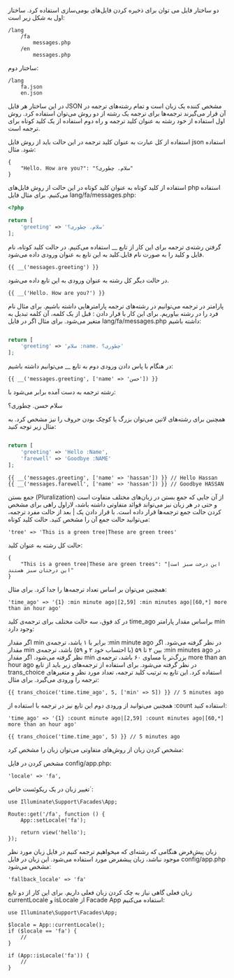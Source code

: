 
 دو ساختار فایل می توان برای ذخیره کردن فایل‌های بومی‌سازی استفاده کرد. ساختار اول به شکل زیر است:
```
/lang
    /fa
        messages.php
    /en
        messages.php
```
ساختار دوم:
```
/lang
    fa.json
    en.json
```
در این ساختار هر فایل JSON مشخص کننده یک زبان است و تمام رشته‌های ترجمه در آن قرار می‌گیرند
ترجمه‌ها
برای ترجمه یک رشته از دو روش می‌توان استفاده کرد. روش اول استفاده از خود رشته به عنوان کلید ترجمه و راه دوم استفاده از یک کلید کوتاه برای ترجمه است.

استفاده از کل عبارت به عنوان کلید ترجمه
در این حالت باید از روش فایل json استفاده شود. مثال:

```
{
    "Hello. How are you?": "سلام. چطوری؟"
}
```
استفاده از کلید کوتاه به عنوان کلید کوتاه
در این حالت از روش فایل‌های php استفاده می‌کنیم. برای مثال فایل lang/fa/messages.php:

```php
<?php

return [
    'greeting' => 'سلام. چطوری؟'
];
```
گرفتن رشته‌ی ترجمه
برای این کار از تابع __ استفاده می‌کنیم. در حالت کلید کوتاه، نام فایل و کلید را به صورت نام فایل.کلید به این تابع به عنوان ورودی داده می‌شود.
```
{{ __('messages.greeting') }}
```
در حالت دیگر کل رشته به عنوان ورودی به این تابع داده می‌شود.

```
{{ __('Hello. How are you?') }}
```
پارامتر در ترجمه
می‌توانیم در رشته‌های ترجمه پارامترهایی داشته باشیم. برای مثال نام فرد را در رشته بیاوریم. برای این کار با قرار دادن : قبل از یک کلمه، آن کلمه تبدیل به متغیر می‌شود. برای مثال اگر در فایل lang/fa/messages.php داشته باشیم:

```php

return [
    'greeting' => 'سلام :name. چطوری؟'
];
```
در هنگام با پاس دادن ورودی دوم به تابع __ می‌توانیم داشته باشیم:
```
{{ __('messages.greeting', ['name' => 'حسن']) }}
```
رشته ترجمه به دست آمده برابر می‌شود با:

سلام حسن. چطوری؟

همچنین برای رشته‌های لاتین می‌توان بزرگ یا کوچک بودن حروف را نیز مشخص کرد. به مثال زیر توجه کنید:


```php

return [
    'greeting' => 'Hello :Name',
    'farewell' => 'Goodbye :NAME'
];
```
```
{{ __('messages.greeting', ['name' => 'hassan']) }} // Hello Hassan
{{ __('messages.farewell', ['name' => 'hassan']) }} // Goodbye HASSAN
```


جمع بستن (Pluralization)
از آن جایی که جمع بستن در زبان‌های مختلف متفاوت است و حتی در هر زبان نیز می‌تواند قوائد متفاوتی داشته باشد، لاراول راهی برای مشخص کردن حالت جمع ترجمه‌ها قرار داده است. با قرار دادن یک | بعد از حالت مفرد ترجمه، می‌توانید حالت جمع آن را مشخص کنید. حالت کلید کوتاه:
```
'tree' => 'This is a green tree|These are green trees'
```
حالت کل رشته به عنوان کلید:
```
{
    "This is a green tree|These are green trees": "این درخت سبز است|این درختان سبز هستند"
}
```
همچنین می‌توان بر اساس تعداد ترجمه‌ها را جدا کرد. برای مثال:
```
'time_ago' => '{1} :min minute ago|[2,59] :min minutes ago|[60,*] more than an hour ago'
```
در کد فوق، سه حالت مختلف برای ترجمه‌ی کلید time_ago براساس مقدار پارامتر min وجود دارد:

اگر مقدار min برابر با ۱ باشد، ترجمه‌ی :min minute ago در نظر گرفته می‌شود.
اگر مقدار min بین ۲ تا ۵۹ (با احتساب خود ۲ و ۵۹) باشد، ترجمه‌ی :min minutes ago در نظر گرفته می‌شود.
اگر مقدار min بزرگ‌تر یا مساوی ۶۰ باشد، ترجمه‌ی more than an hour ago در نظر گرفته می‌شود.
برای استفاده از ترجمه‌های زیر باید از تابع trans_choice استفاده کرد. این تابع به ترتیب کلید ترجمه، تعداد مورد نظر و متغیرهای ترجمه را ورودی می‌گیرد. برای مثال:
```
{{ trans_choice('time.time_ago', 5, ['min' => 5]) }} // 5 minutes ago
```
همچنین می‌توانید از ورودی دوم این تابع نیز در ترجمه با استفاده از :count استفاده کنید:
```
'time_ago' => '{1} :count minute ago|[2,59] :count minutes ago|[60,*] more than an hour ago'
```

```
{{ trans_choice('time.time_ago', 5) }} // 5 minutes ago
```

مشخص کردن زبان
از روش‌های متفاوتی می‌توان زبان را مشخص کرد:

مشخص کردن در فایل config/app.php:
```
'locale' => 'fa',
```
تغییر زبان در یک ریکوئست خاص`:
```
use Illuminate\Support\Facades\App;

Route::get('/fa', function () {
    App::setLocale('fa');

    return view('hello');
});
```
زبان پیش‌فرض
هنگامی که رشته‌ای که میخواهیم ترجمه کنیم در فایل زبان مورد نظر موجود نباشد، زبان پیشفرض مورد استفاده می‌شود. این زبان در فایل config/app.php مشخص می‌شود:
```
'fallback_locale' => 'fa'
```
زبان فعلی
گاهی نیاز به چک کردن زبان فعلی داریم. برای این کار از دو تابع currentLocale و isLocale از Facade App استفاده می‌کنیم:
```
use Illuminate\Support\Facades\App;

$locale = App::currentLocale();
if ($locale == 'fa') {
    //
}

if (App::isLocale('fa')) {
    //
}
```
